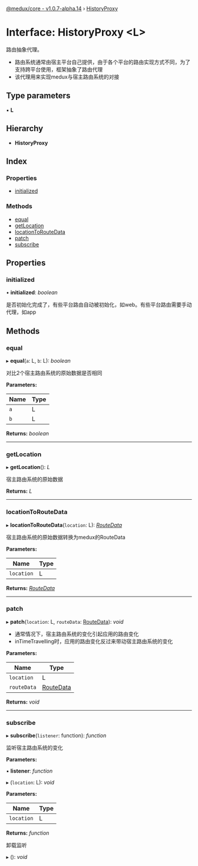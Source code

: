 [@medux/core - v1.0.7-alpha.14](../README.md) › [HistoryProxy](historyproxy.md)

# Interface: HistoryProxy <**L**>

路由抽象代理。
- 路由系统通常由宿主平台自己提供，由于各个平台的路由实现方式不同，为了支持跨平台使用，框架抽象了路由代理
- 该代理用来实现medux与宿主路由系统的对接

## Type parameters

▪ **L**

## Hierarchy

* **HistoryProxy**

## Index

### Properties

* [initialized](historyproxy.md#initialized)

### Methods

* [equal](historyproxy.md#equal)
* [getLocation](historyproxy.md#getlocation)
* [locationToRouteData](historyproxy.md#locationtoroutedata)
* [patch](historyproxy.md#patch)
* [subscribe](historyproxy.md#subscribe)

## Properties

###  initialized

• **initialized**: *boolean*

是否初始化完成了，有些平台路由自动被初始化，如web。有些平台路由需要手动代理，如app

## Methods

###  equal

▸ **equal**(`a`: L, `b`: L): *boolean*

对比2个宿主路由系统的原始数据是否相同

**Parameters:**

Name | Type |
------ | ------ |
`a` | L |
`b` | L |

**Returns:** *boolean*

___

###  getLocation

▸ **getLocation**(): *L*

宿主路由系统的原始数据

**Returns:** *L*

___

###  locationToRouteData

▸ **locationToRouteData**(`location`: L): *[RouteData](routedata.md)*

宿主路由系统的原始数据转换为medux的RouteData

**Parameters:**

Name | Type |
------ | ------ |
`location` | L |

**Returns:** *[RouteData](routedata.md)*

___

###  patch

▸ **patch**(`location`: L, `routeData`: [RouteData](routedata.md)): *void*

- 通常情况下，宿主路由系统的变化引起应用的路由变化
- inTimeTravelling时，应用的路由变化反过来带动宿主路由系统的变化

**Parameters:**

Name | Type |
------ | ------ |
`location` | L |
`routeData` | [RouteData](routedata.md) |

**Returns:** *void*

___

###  subscribe

▸ **subscribe**(`listener`: function): *function*

监听宿主路由系统的变化

**Parameters:**

▪ **listener**: *function*

▸ (`location`: L): *void*

**Parameters:**

Name | Type |
------ | ------ |
`location` | L |

**Returns:** *function*

卸载监听

▸ (): *void*
